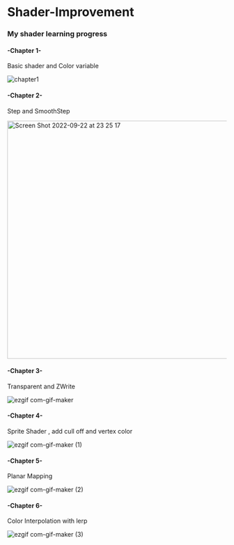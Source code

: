 # Shader-Improvement

<h3>My shader learning progress</h3>

<h4>-Chapter 1-</h4>

Basic shader and Color variable

![chapter1](https://user-images.githubusercontent.com/16501986/191585787-554f8133-58ed-4c29-afdc-63520c6eb462.gif)


<h4>-Chapter 2-</h4>

Step and SmoothStep

<img width="547" alt="Screen Shot 2022-09-22 at 23 25 17" src="https://user-images.githubusercontent.com/16501986/191844422-972339ff-4678-4b85-b52d-0a591ba3c3f7.png">

<h4>-Chapter 3-</h4>

Transparent and ZWrite

![ezgif com-gif-maker](https://user-images.githubusercontent.com/16501986/192060341-8e367b71-2dd1-4b2f-b0d4-cf63bf49b839.gif)


<h4>-Chapter 4-</h4>

Sprite Shader , add cull off and vertex color

![ezgif com-gif-maker (1)](https://user-images.githubusercontent.com/16501986/192764051-f1a63e92-192d-4a1c-9e21-233dc6dba3e3.gif)


<h4>-Chapter 5-</h4>

Planar Mapping

![ezgif com-gif-maker (2)](https://user-images.githubusercontent.com/16501986/192769718-ee079374-c3bf-4c14-80f8-84092db29ae3.gif)

<h4>-Chapter 6-</h4>

Color Interpolation with lerp

![ezgif com-gif-maker (3)](https://user-images.githubusercontent.com/16501986/192793146-b45eb2d4-696e-471f-b974-15d7dc822781.gif)

